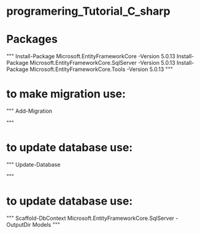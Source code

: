 # programering_Tutorial_C_sharp
 
 

# Packages
"""
Install-Package Microsoft.EntityFrameworkCore -Version 5.0.13
Install-Package Microsoft.EntityFrameworkCore.SqlServer -Version 5.0.13
Install-Package Microsoft.EntityFrameworkCore.Tools -Version 5.0.13
"""

# to make migration use:
"""
Add-Migration

"""

# to update database use:
"""
Update-Database

"""
# to update database use:
"""
Scaffold-DbContext <database-string-connection> Microsoft.EntityFrameworkCore.SqlServer -OutputDir Models
"""
